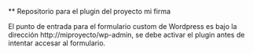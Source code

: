 ** Repositorio para el plugin del proyecto mi firma

El punto de entrada para el formulario custom de Wordpress es bajo la dirección http://miproyecto/wp-admin, se debe activar el plugin antes de intentar accesar al formulario.
